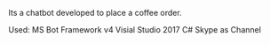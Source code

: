 Its a chatbot developed to place a coffee order.

Used:
MS Bot Framework v4
Visial Studio 2017
C#
Skype as Channel

